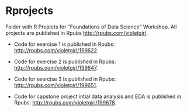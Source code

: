 # Rprojects

Folder with R Projects for "Foundations of Data Science" Workshop. All projects are published in Rpubs http://rpubs.com/violetgirl. 

- Code for exercise 1 is published in Rpubs: http://rpubs.com/violetgirl/199622. 

- Code for exercise 2 is published in Rpubs: http://rpubs.com/violetgirl/199647. 

- Code for exercise 3 is published in Rpubs: http://rpubs.com/violetgirl/199651.  

- Code for capstone project intial data analysis and EDA is published in Rpubs: http://rpubs.com/violetgirl/199678. 

